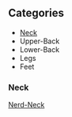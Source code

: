 ## Categories
* [Neck](https://github.com/evexoio/HealthStash/blob/master/README.md#neck)
* Upper-Back
* Lower-Back
* Legs
* Feet

### Neck
[Nerd-Neck](https://www.youtube.com/watch?v=WIsx1t8TJq4)
